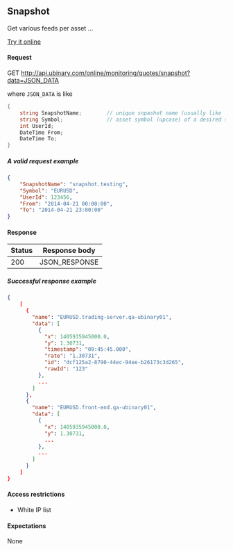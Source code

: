 ﻿## Snapshot

Get various feeds per asset ...

[Try it online](...)


#### Request

GET http://api.ubinary.com/online/monitoring/quotes/snapshot?data=JSON_DATA

where `JSON_DATA` is like

```C#
{
    string SnapshotName;        // unique snpashot name (usually like 'snapshot.TAG-OR-ID'
    string Symbol;              // asset symbol (upcase) of a desired snapshot 
    int UserId;                 
    DateTime From;              
    DateTime To;                
}
```

##### A valid request example

```json
{
    "SnapshotName": "snapshot.testing",
    "Symbol": "EURUSD",
    "UserId": 123456,
    "From": "2014-04-21 00:00:00",
    "To": "2014-04-21 23:00:00"
}
```


#### Response

Status | Response body
-------|--------------
200    | JSON_RESPONSE


##### Successful response example

```json
{
    [
      {
        "name": "EURUSD.trading-server.qa-ubinary01",
        "data": [
          {
            "x": 1405935945000.0,
            "y": 1.30731,
            "timestamp": "09:45:45.000",
            "rate": "1.30731",
            "id": "dcf125a2-8790-44ec-94ee-b26173c3d265",
            "rawId": "123"
          },
          ...
        ]
      },
      {
        "name": "EURUSD.front-end.qa-ubinary01",
        "data": [
          {
            "x": 1405935945000.0,
            "y": 1.30731,
            ...
          },
          ...
        ]
      }
    ]
}
```


#### Access restrictions

- White IP list


#### Expectations

None
